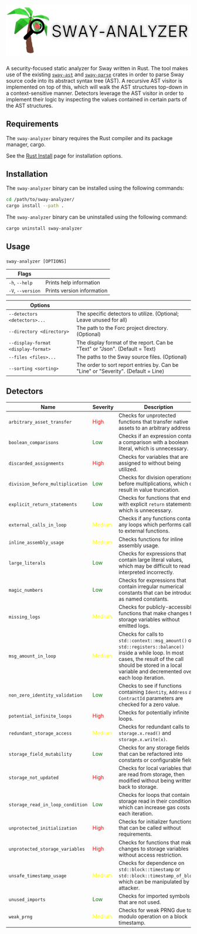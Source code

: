 # ![](assets/banner.png)

A security-focused static analyzer for Sway written in Rust. The tool makes use of the existing [`sway-ast`](https://github.com/FuelLabs/sway/tree/master/sway-ast) and [`sway-parse`](https://github.com/FuelLabs/sway/tree/master/sway-parse) crates in order to parse Sway source code into its abstract syntax tree (AST). A recursive AST visitor is implemented on top of this, which will walk the AST structures top-down in a context-sensitive manner. Detectors leverage the AST visitor in order to implement their logic by inspecting the values contained in certain parts of the AST structures.

## Requirements

The `sway-analyzer` binary requires the Rust compiler and its package manager, cargo.

See the [Rust Install](https://www.rust-lang.org/tools/install) page for installation options.

## Installation

The `sway-analyzer` binary can be installed using the following commands:

```bash
cd /path/to/sway-analyzer/
cargo install --path .
```

The `sway-analyzer` binary can be uninstalled using the following command:

```bash
cargo uninstall sway-analyzer
```

## Usage

`sway-analyzer [OPTIONS]`

| Flags | |
|-|-|
| `-h`, `--help` | Prints help information |
| `-V`, `--version` | Prints version information |

| Options | |
|-|-|
| `--detectors <detectors>...` | The specific detectors to utilize. (Optional; Leave unused for all) |
| `--directory <directory>` | The path to the Forc project directory. (Optional) |
| `--display-format <display-format>` | The display format of the report. Can be "Text" or "Json". (Default = Text) |
| `--files <files>...` | The paths to the Sway source files. (Optional) |
| `--sorting <sorting>` | The order to sort report entries by. Can be "Line" or "Severity". (Default = Line) |

## Detectors

| Name | Severity | Description |
|-|-|-|
| `arbitrary_asset_transfer` | <span style="color:red">High</span> | Checks for unprotected functions that transfer native assets to an arbitrary address. |
| `boolean_comparisons` | <span style="color:green">Low</span> | Checks if an expression contains a comparison with a boolean literal, which is unnecessary. |
| `discarded_assignments` | <span style="color:red">High</span> | Checks for variables that are assigned to without being utilized. |
| `division_before_multiplication` | <span style="color:green">Low</span> | Checks for division operations before multiplications, which can result in value truncation. |
| `explicit_return_statements` | <span style="color:green">Low</span> | Checks for functions that end with explicit `return` statements, which is unnecessary. |
| `external_calls_in_loop` | <span style="color:yellow">Medium</span> | Checks if any functions contain any loops which performs calls to external functions. |
| `inline_assembly_usage` | <span style="color:yellow">Medium</span> | Checks functions for inline assembly usage. |
| `large_literals` | <span style="color:green">Low</span> | Checks for expressions that contain large literal values, which may be difficult to read or interpreted incorrectly. |
| `magic_numbers` | <span style="color:green">Low</span> | Checks for expressions that contain irregular numerical constants that can be introduced as named constants. |
| `missing_logs` | <span style="color:yellow">Medium</span> | Checks for publicly-accessible functions that make changes to storage variables without emitted logs. |
| `msg_amount_in_loop` | <span style="color:yellow">Medium</span> | Checks for calls to `std::context::msg_amount()` or `std::registers::balance()` inside a while loop. In most cases, the result of the call should be stored in a local variable and decremented over each loop iteration. |
| `non_zero_identity_validation` | <span style="color:green">Low</span> | Checks to see if functions containing `Identity`, `Address` and `ContractId` parameters are checked for a zero value. |
| `potential_infinite_loops` | <span style="color:red">High</span> | Checks for potentially infinite loops. |
| `redundant_storage_access` | <span style="color:yellow">Medium</span> | Checks for redundant calls to `storage.x.read()` and `storage.x.write(x)`. |
| `storage_field_mutability` | <span style="color:green">Low</span> | Checks for any storage fields that can be refactored into constants or configurable fields. |
| `storage_not_updated` | <span style="color:red">High</span> | Checks for local variables that are read from storage, then modified without being written back to storage. |
| `storage_read_in_loop_condition` | <span style="color:green">Low</span> | Checks for loops that contain a storage read in their condition, which can increase gas costs for each iteration. |
| `unprotected_initialization` | <span style="color:red">High</span> | Checks for initializer functions that can be called without requirements. |
| `unprotected_storage_variables` | <span style="color:red">High</span> | Checks for functions that make changes to storage variables without access restriction. |
| `unsafe_timestamp_usage` | <span style="color:yellow">Medium</span> | Checks for dependence on `std::block::timestamp` or `std::block::timestamp_of_block`, which can be manipulated by an attacker. |
| `unused_imports` | <span style="color:green">Low</span> | Checks for imported symbols that are not used. |
| `weak_prng` | <span style="color:yellow">Medium</span> | Checks for weak PRNG due to a modulo operation on a block timestamp. |
